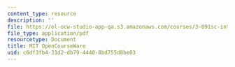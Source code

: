 ```yaml
---
content_type: resource
description: ''
file: https://ol-ocw-studio-app-qa.s3.amazonaws.com/courses/3-091sc-introduction-to-solid-state-chemistry-fall-2010/c6df3fb431d2db7944408bd755d8be03_MIT3_091SCF10lec10_iPOD.pdf
file_type: application/pdf
resourcetype: Document
title: MIT OpenCourseWare
uid: c6df3fb4-31d2-db79-4440-8bd755d8be03
---
```

